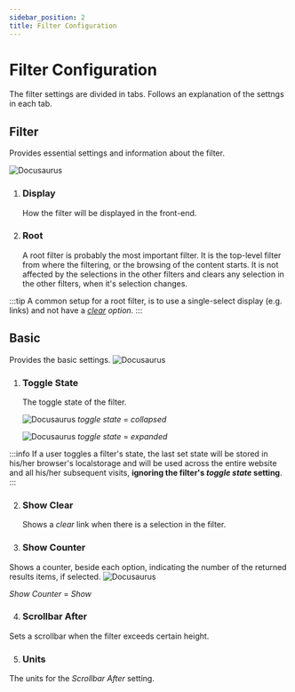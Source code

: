 ```yaml
---
sidebar_position: 2
title: Filter Configuration
---
```


# Filter Configuration

The filter settings are divided in tabs. Follows an explanation of the settngs in each tab.

## Filter
Provides essential settings and information about the filter.

![Docusaurus](/img/component/filter-filter.png)

1. ### Display
   How the filter will be displayed in the front-end.
2. ### Root
   A root filter is probably the most important filter. 
   It is the top-level filter from where the filtering, or the browsing of the content starts.
   It is not affected by the selections in the other filters and clears any selection in the other filters, when it's selection changes.

:::tip
A common setup for a root filter, is to use a single-select display (e.g. links) and not have a *[clear](#show-clear) option*.
:::


## Basic
Provides the basic settings.
![Docusaurus](/img/component/filter-basic.png)

1. ### Toggle State 
   The toggle state of the filter.
   
   ![Docusaurus](/img/component/filter-basic-collapsed.png)
   *toggle state* = *collapsed*   

   ![Docusaurus](/img/component/filter-basic-expanded.png)
   *toggle state* = *expanded*
   

:::info
If a user toggles a filter's state, the last set state will be stored in his/her browser's localstorage and will be used across the entire website and all his/her subsequent visits, **ignoring the filter's *toggle state* setting**.
:::


2. ### Show Clear
   Shows a *clear* link when there is a selection in the filter.

3. ###  Show Counter
Shows a counter, beside each option, indicating the number of the returned results items, if selected.
![Docusaurus](/img/component/filter-basic-counter.png)
   
*Show Counter* = *Show*

4. ### Scrollbar After
Sets a scrollbar when the filter exceeds certain height.

5. ### Units
The units for the *Scrollbar After* setting.

